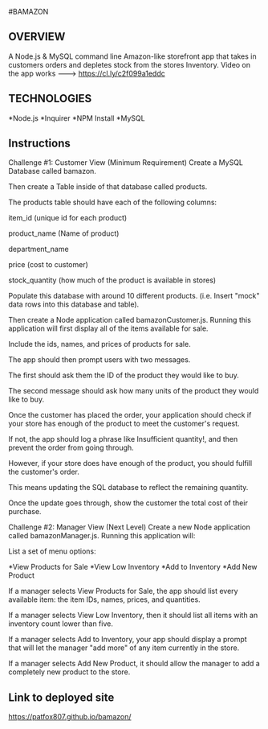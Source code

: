#BAMAZON

## OVERVIEW 
A Node.js & MySQL command line Amazon-like storefront app that takes in customers orders and depletes stock from the stores Inventory.
Video on the app works ---> https://cl.ly/c2f099a1eddc

## TECHNOLOGIES 
*Node.js
*Inquirer
*NPM Install
*MySQL

## Instructions
Challenge #1: Customer View (Minimum Requirement)
Create a MySQL Database called bamazon.

Then create a Table inside of that database called products.

The products table should have each of the following columns:

item_id (unique id for each product)

product_name (Name of product)

department_name

price (cost to customer)

stock_quantity (how much of the product is available in stores)

Populate this database with around 10 different products. (i.e. Insert "mock" data rows into this database and table).

Then create a Node application called bamazonCustomer.js. Running this application will first display all of the items available for sale. 

Include the ids, names, and prices of products for sale.

The app should then prompt users with two messages.

The first should ask them the ID of the product they would like to buy.

The second message should ask how many units of the product they would like to buy.

Once the customer has placed the order, your application should check if your store has enough of the product to meet the customer's request.

If not, the app should log a phrase like Insufficient quantity!, and then prevent the order from going through.

However, if your store does have enough of the product, you should fulfill the customer's order.

This means updating the SQL database to reflect the remaining quantity.

Once the update goes through, show the customer the total cost of their purchase.



Challenge #2: Manager View (Next Level)
Create a new Node application called bamazonManager.js. Running this application will:

List a set of menu options:

*View Products for Sale
*View Low Inventory
*Add to Inventory
*Add New Product

If a manager selects View Products for Sale, the app should list every available item: the item IDs, names, prices, and quantities.

If a manager selects View Low Inventory, then it should list all items with an inventory count lower than five.

If a manager selects Add to Inventory, your app should display a prompt that will let the manager "add more" of any item currently in the store.

If a manager selects Add New Product, it should allow the manager to add a completely new product to the store.

## Link to deployed site
https://patfox807.github.io/bamazon/